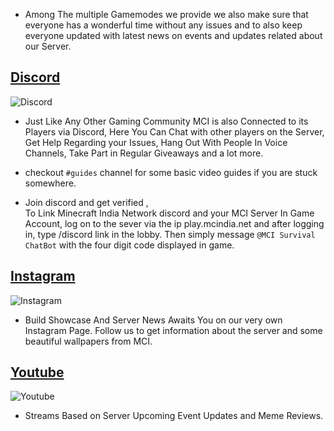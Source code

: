 * Among The multiple Gamemodes we provide we also make sure that everyone has a wonderful time without any issues
and to also keep everyone updated with latest news on events and updates related about our Server.

## **[Discord](https://mcindia.net/discord)**

![Discord](https://cdn.discordapp.com/attachments/891528198679052368/929356182672510996/Screenshot_3.png)

* Just Like Any Other Gaming Community MCI is also Connected to its Players via Discord,
Here You Can Chat with other players on the Server, Get Help Regarding your Issues,
Hang Out With People In Voice Channels, Take Part in Regular Giveaways and a lot more.

* checkout `#guides` channel for some basic video guides if you are stuck somewhere.

* Join discord and get verified ,    
                                  To Link Minecraft India Network discord and your MCI Server In Game Account, log on to the sever via the ip 
                                  play.mcindia.net and after logging in, type /discord link in the lobby.
                                  Then simply message `@MCI Survival ChatBot` with the four digit code displayed in game.

## **[Instagram](https://www.instagram.com/mcindia_official/)**

![Instagram](https://cdn.discordapp.com/attachments/891528198679052368/929359441806098472/Screenshot_5.png)

* Build Showcase And Server News Awaits You on our very own Instagram Page. Follow us to get information about the server and some beautiful wallpapers from MCI.

## **[Youtube](https://www.youtube.com/channel/UCTPd3-nfEhOeGrx0rlHLPPQ)**

![Youtube](https://cdn.discordapp.com/attachments/750522083657777193/929361759461056612/Screenshot_2.png)

* Streams Based on Server Upcoming Event Updates and Meme Reviews.
